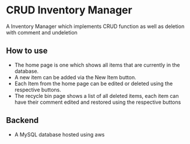 # CRUD Inventory Manager
A Inventory Manager which implements CRUD function as well as deletion with comment and undeletion

## How to use
- The home page is one which shows all items that are currently in the database. 
- A new item can be added via the New Item button. 
- Each Item from the home page can be edited or deleted using the respective buttons.
- The recycle bin page shows a list of all deleted items, each item can have their comment edited and restored using the respective buttons

## Backend
- A MySQL database hosted using aws